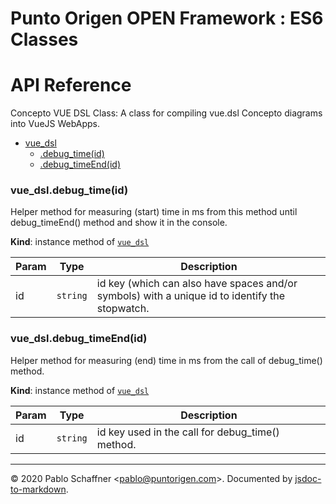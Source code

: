 # Punto Origen OPEN Framework : ES6 Classes

# API Reference
Concepto VUE DSL Class: A class for compiling vue.dsl Concepto diagrams into VueJS WebApps.


* [vue_dsl](#module_vue_dsl)
    * [.debug_time(id)](#module_vue_dsl+debug_time)
    * [.debug_timeEnd(id)](#module_vue_dsl+debug_timeEnd)

<a name="module_vue_dsl+debug_time"></a>

### vue_dsl.debug\_time(id)
Helper method for measuring (start) time in ms from this method until debug_timeEnd() method and show it in the console.

**Kind**: instance method of [<code>vue\_dsl</code>](#module_vue_dsl)  

| Param | Type | Description |
| --- | --- | --- |
| id | <code>string</code> | id key (which can also have spaces and/or symbols) with a unique id to identify the stopwatch. |

<a name="module_vue_dsl+debug_timeEnd"></a>

### vue_dsl.debug\_timeEnd(id)
Helper method for measuring (end) time in ms from the call of debug_time() method.

**Kind**: instance method of [<code>vue\_dsl</code>](#module_vue_dsl)  

| Param | Type | Description |
| --- | --- | --- |
| id | <code>string</code> | id key used in the call for debug_time() method. |


* * *

&copy; 2020 Pablo Schaffner &lt;pablo@puntorigen.com&gt;.
Documented by [jsdoc-to-markdown](https://github.com/jsdoc2md/jsdoc-to-markdown).